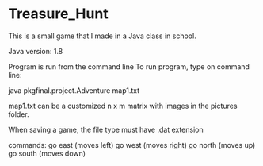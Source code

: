 # Treasure_Hunt
This is a small game that I made in a Java class in school.

Java version: 1.8

Program is run from the command line
To run program, type on command line:

java pkgfinal.project.Adventure map1.txt

map1.txt can be a customized n x m matrix with images in the pictures folder.

When saving a game, the file type must have .dat extension

commands:
go east (moves left)
go west (moves right)
go north (moves up)
go south (moves down)
